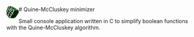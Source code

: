 #<img src="https://raw.githubusercontent.com/codeprof/Quine-McCluskey-minimizer/master/logo/icon.png" style="float:left" width="32"> Quine-McCluskey minimizer

Small console application written in C to simplify boolean functions with the Quine-McCluskey algorithm.
